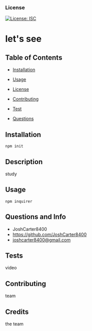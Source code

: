 
### License
[![License: ISC](https://img.shields.io/badge/License-ISC-blue.svg)](https://opensource.org/licenses/ISC)  


# let's see

## Table of Contents
* [Installation](#installation)

* [Usage](#usage)

* [License](#license)

* [Contributing](#contributing)

* [Test](#test)

* [Questions](#questions)


## Installation
    npm init

## Description 
study

## Usage 
    npm inquirer

## Questions and Info
* JoshCarter8400
* https://github.com/JoshCarter8400
* joshcarter8400@gmail.com

## Tests
video

## Contributing
team


 

## Credits
the team

